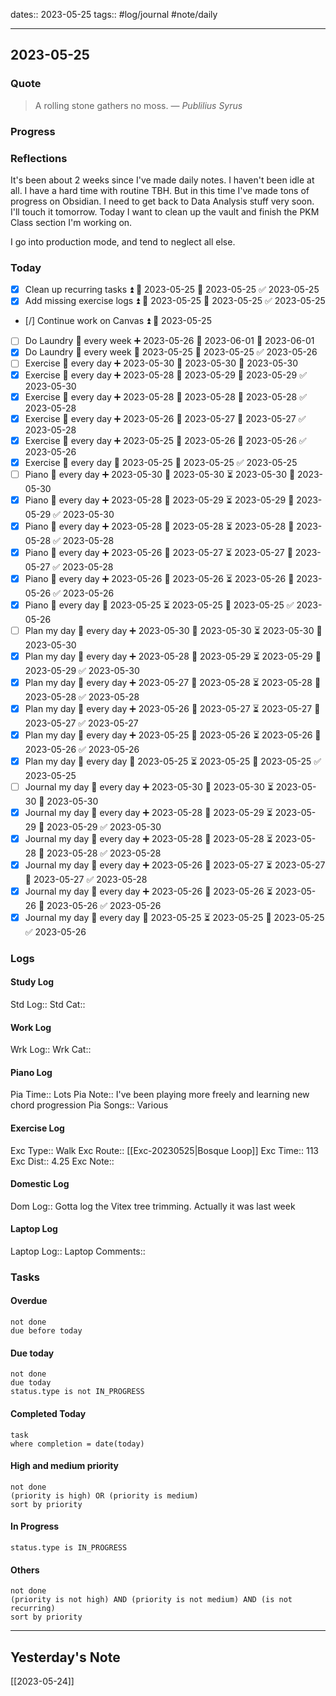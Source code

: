 dates:: 2023-05-25
tags:: #log/journal #note/daily 

---
## 2023-05-25

### Quote

> A rolling stone gathers no moss.
> — <cite>Publilius Syrus</cite>


### Progress


### Reflections

It's been about 2 weeks since I've made daily notes. I haven't been idle at all. I have a hard time with routine TBH. But in this time I've made tons of progress on Obsidian. I need to get back to Data Analysis stuff very soon. I'll touch it tomorrow. Today I want to clean up the vault and finish the PKM Class section I'm working on.

I go into production mode, and tend to neglect all else.

### Today

- [x] Clean up recurring tasks ⏫ 🛫 2023-05-25 📅 2023-05-25 ✅ 2023-05-25
- [x] Add missing exercise logs ⏫ 🛫 2023-05-25 📅 2023-05-25 ✅ 2023-05-25
- [/] Continue work on Canvas ⏫ 🛫 2023-05-25
- [ ] Do Laundry 🔁 every week ➕ 2023-05-26 🛫 2023-06-01 📅 2023-06-01
- [x] Do Laundry 🔁 every week 🛫 2023-05-25 📅 2023-05-25 ✅ 2023-05-26
- [ ] Exercise 🔁 every day ➕ 2023-05-30 🛫 2023-05-30 📅 2023-05-30
- [x] Exercise 🔁 every day ➕ 2023-05-28 🛫 2023-05-29 📅 2023-05-29 ✅ 2023-05-30
- [x] Exercise 🔁 every day ➕ 2023-05-28 🛫 2023-05-28 📅 2023-05-28 ✅ 2023-05-28
- [x] Exercise 🔁 every day ➕ 2023-05-26 🛫 2023-05-27 📅 2023-05-27 ✅ 2023-05-28
- [x] Exercise 🔁 every day ➕ 2023-05-25 🛫 2023-05-26 📅 2023-05-26 ✅ 2023-05-26
- [x] Exercise 🔁 every day 🛫 2023-05-25 📅 2023-05-25 ✅ 2023-05-25
- [ ] Piano 🔁 every day ➕ 2023-05-30 🛫 2023-05-30 ⏳ 2023-05-30 📅 2023-05-30
- [x] Piano 🔁 every day ➕ 2023-05-28 🛫 2023-05-29 ⏳ 2023-05-29 📅 2023-05-29 ✅ 2023-05-30
- [x] Piano 🔁 every day ➕ 2023-05-28 🛫 2023-05-28 ⏳ 2023-05-28 📅 2023-05-28 ✅ 2023-05-28
- [x] Piano 🔁 every day ➕ 2023-05-26 🛫 2023-05-27 ⏳ 2023-05-27 📅 2023-05-27 ✅ 2023-05-28
- [x] Piano 🔁 every day ➕ 2023-05-26 🛫 2023-05-26 ⏳ 2023-05-26 📅 2023-05-26 ✅ 2023-05-26
- [x] Piano 🔁 every day 🛫 2023-05-25 ⏳ 2023-05-25 📅 2023-05-25 ✅ 2023-05-26
- [ ] Plan my day 🔁 every day ➕ 2023-05-30 🛫 2023-05-30 ⏳ 2023-05-30 📅 2023-05-30
- [x] Plan my day 🔁 every day ➕ 2023-05-28 🛫 2023-05-29 ⏳ 2023-05-29 📅 2023-05-29 ✅ 2023-05-30
- [x] Plan my day 🔁 every day ➕ 2023-05-27 🛫 2023-05-28 ⏳ 2023-05-28 📅 2023-05-28 ✅ 2023-05-28
- [x] Plan my day 🔁 every day ➕ 2023-05-26 🛫 2023-05-27 ⏳ 2023-05-27 📅 2023-05-27 ✅ 2023-05-27
- [x] Plan my day 🔁 every day ➕ 2023-05-25 🛫 2023-05-26 ⏳ 2023-05-26 📅 2023-05-26 ✅ 2023-05-26
- [x] Plan my day 🔁 every day 🛫 2023-05-25 ⏳ 2023-05-25 📅 2023-05-25 ✅ 2023-05-25
- [ ] Journal my day 🔁 every day ➕ 2023-05-30 🛫 2023-05-30 ⏳ 2023-05-30 📅 2023-05-30
- [x] Journal my day 🔁 every day ➕ 2023-05-28 🛫 2023-05-29 ⏳ 2023-05-29 📅 2023-05-29 ✅ 2023-05-30
- [x] Journal my day 🔁 every day ➕ 2023-05-28 🛫 2023-05-28 ⏳ 2023-05-28 📅 2023-05-28 ✅ 2023-05-28
- [x] Journal my day 🔁 every day ➕ 2023-05-26 🛫 2023-05-27 ⏳ 2023-05-27 📅 2023-05-27 ✅ 2023-05-28
- [x] Journal my day 🔁 every day ➕ 2023-05-26 🛫 2023-05-26 ⏳ 2023-05-26 📅 2023-05-26 ✅ 2023-05-26
- [x] Journal my day 🔁 every day 🛫 2023-05-25 ⏳ 2023-05-25 📅 2023-05-25 ✅ 2023-05-26

### Logs

#### Study Log
Std Log:: 
Std Cat:: 

#### Work Log
Wrk Log:: 
Wrk Cat:: 

#### Piano Log

Pia Time:: Lots
Pia Note:: I've been playing more freely and learning new chord progression
Pia Songs:: Various

#### Exercise Log

Exc Type:: Walk
Exc Route:: [[Exc-20230525|Bosque Loop]]
Exc Time:: 113
Exc Dist:: 4.25
Exc Note:: 

#### Domestic Log

Dom Log:: Gotta log the Vitex tree trimming. Actually it was last week

#### Laptop Log

Laptop Log:: 
Laptop Comments::

### Tasks

#### Overdue

```tasks
not done
due before today
```


#### Due today

```tasks
not done
due today
status.type is not IN_PROGRESS
```

#### Completed Today

```dataview
task
where completion = date(today)
```


#### High and medium priority

```tasks
not done
(priority is high) OR (priority is medium)
sort by priority
```

#### In Progress

```tasks
status.type is IN_PROGRESS
```

#### Others

```tasks
not done
(priority is not high) AND (priority is not medium) AND (is not recurring)
sort by priority
```


---
## Yesterday's Note

[[2023-05-24]]



